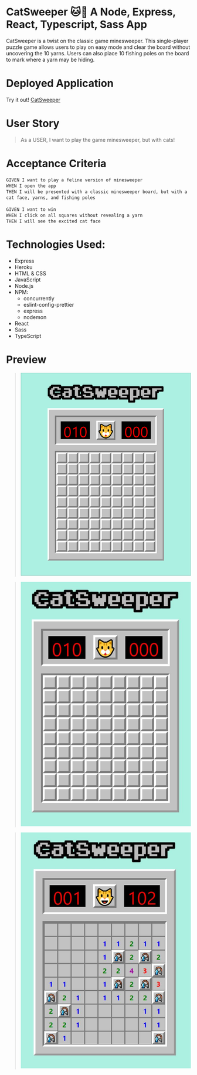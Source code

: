 # CatSweeper 🐱🧶 A Node, Express, React, Typescript, Sass App  

CatSweeper is a twist on the classic game minesweeper. This single-player puzzle game allows users to play on easy mode and 
clear the board without uncovering the 10 yarns. Users can also place 10 fishing poles on the board to mark where a yarn may be hiding.

# Deployed Application

Try it out!
[CatSweeper](https://cat-sweeper.herokuapp.com/)

# User Story

> As a USER, I want to play the game minesweeper, but with cats!

# Acceptance Criteria

```
GIVEN I want to play a feline version of minesweeper
WHEN I open the app
THEN I will be presented with a classic minesweeper board, but with a cat face, yarns, and fishing poles

GIVEN I want to win
WHEN I click on all squares without revealing a yarn
THEN I will see the excited cat face

```

# Technologies Used:
- Express
- Heroku
- HTML & CSS
- JavaScript
- Node.js
- NPM:
  - concurrently
  - eslint-config-prettier
  - express
  - nodemon
- React
- Sass
- TypeScript

# Preview

>![CatSweeper-gif](client/src/images/CatSweeperGif.gif)

>![CatSweeper](client/src/images/CatSweeperPage.JPG)

>![CatSweeper](client/src/images/CatSweeperWon.JPG)